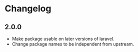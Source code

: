 # Changelog

## 2.0.0
* Make package usable on later versions of laravel.
* Change package names to be independent from upstream.

